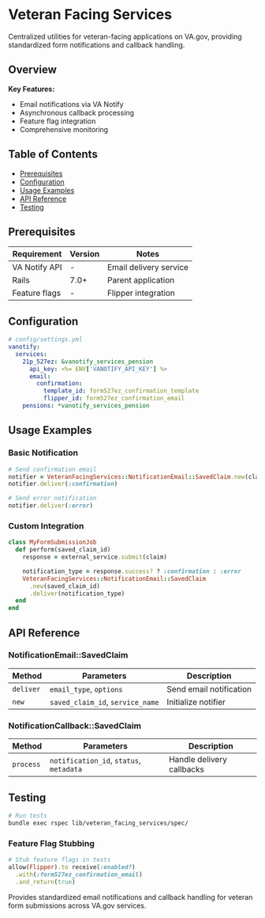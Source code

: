 # Veteran Facing Services

Centralized utilities for veteran-facing applications on VA.gov, providing standardized form notifications and callback handling.

## Overview

**Key Features:**
- Email notifications via VA Notify
- Asynchronous callback processing
- Feature flag integration
- Comprehensive monitoring

## Table of Contents

- [Prerequisites](#prerequisites)
- [Configuration](#configuration)
- [Usage Examples](#usage-examples)
- [API Reference](#api-reference)
- [Testing](#testing)

## Prerequisites

| Requirement | Version | Notes |
|-------------|---------|-------|
| VA Notify API | - | Email delivery service |
| Rails | 7.0+ | Parent application |
| Feature flags | - | Flipper integration |

## Configuration

```yaml
# config/settings.yml
vanotify:
  services:
    21p_527ez: &vanotify_services_pension
      api_key: <%= ENV['VANOTIFY_API_KEY'] %>
      email:
        confirmation:
          template_id: form527ez_confirmation_template
          flipper_id: form527ez_confirmation_email
    pensions: *vanotify_services_pension
```

## Usage Examples

### Basic Notification

```ruby
# Send confirmation email
notifier = VeteranFacingServices::NotificationEmail::SavedClaim.new(claim.id)
notifier.deliver(:confirmation)

# Send error notification
notifier.deliver(:error)
```

### Custom Integration

```ruby
class MyFormSubmissionJob
  def perform(saved_claim_id)
    response = external_service.submit(claim)

    notification_type = response.success? ? :confirmation : :error
    VeteranFacingServices::NotificationEmail::SavedClaim
      .new(saved_claim_id)
      .deliver(notification_type)
  end
end
```

## API Reference

### NotificationEmail::SavedClaim

| Method | Parameters | Description |
|--------|------------|-------------|
| `deliver` | `email_type`, `options` | Send email notification |
| `new` | `saved_claim_id`, `service_name` | Initialize notifier |

### NotificationCallback::SavedClaim

| Method | Parameters | Description |
|--------|------------|-------------|
| `process` | `notification_id`, `status`, `metadata` | Handle delivery callbacks |

## Testing

```bash
# Run tests
bundle exec rspec lib/veteran_facing_services/spec/
```

### Feature Flag Stubbing

```ruby
# Stub feature flags in tests
allow(Flipper).to receive(:enabled?)
  .with(:form527ez_confirmation_email)
  .and_return(true)
```

Provides standardized email notifications and callback handling for veteran form submissions across VA.gov services.
